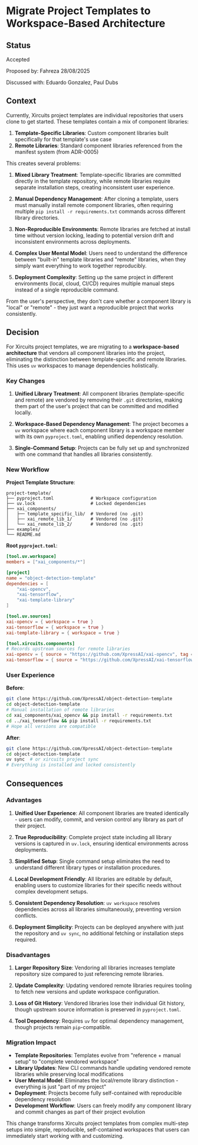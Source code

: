 # Migrate Project Templates to Workspace-Based Architecture

## Status
Accepted

Proposed by: Fahreza 28/08/2025

Discussed with: Eduardo Gonzalez, Paul Dubs

## Context

Currently, Xircuits project templates are individual repositories that users clone to get started. These templates contain a mix of component libraries:

1. **Template-Specific Libraries**: Custom component libraries built specifically for that template's use case
2. **Remote Libraries**: Standard component libraries referenced from the manifest system (from ADR-0005)

This creates several problems:

1. **Mixed Library Treatment**: Template-specific libraries are committed directly in the template repository, while remote libraries require separate installation steps, creating inconsistent user experience.

2. **Manual Dependency Management**: After cloning a template, users must manually install remote component libraries, often requiring multiple `pip install -r requirements.txt` commands across different library directories.

3. **Non-Reproducible Environments**: Remote libraries are fetched at install time without version locking, leading to potential version drift and inconsistent environments across deployments.

4. **Complex User Mental Model**: Users need to understand the difference between "built-in" template libraries and "remote" libraries, when they simply want everything to work together reproducibly.

5. **Deployment Complexity**: Setting up the same project in different environments (local, cloud, CI/CD) requires multiple manual steps instead of a single reproducible command.

From the user's perspective, they don't care whether a component library is "local" or "remote" - they just want a reproducible project that works consistently.

## Decision

For Xircuits project templates, we are migrating to a **workspace-based architecture** that vendors all component libraries into the project, eliminating the distinction between template-specific and remote libraries. This uses `uv` workspaces to manage dependencies holistically.

### Key Changes

1. **Unified Library Treatment**: All component libraries (template-specific and remote) are vendored by removing their `.git` directories, making them part of the user's project that can be committed and modified locally.

2. **Workspace-Based Dependency Management**: The project becomes a `uv` workspace where each component library is a workspace member with its own `pyproject.toml`, enabling unified dependency resolution.

3. **Single-Command Setup**: Projects can be fully set up and synchronized with one command that handles all libraries consistently.

### New Workflow

**Project Template Structure**:
```
project-template/
├── pyproject.toml              # Workspace configuration
├── uv.lock                     # Locked dependencies
├── xai_components/
│   ├── template_specific_lib/  # Vendored (no .git)
│   ├── xai_remote_lib_1/       # Vendored (no .git) 
│   └── xai_remote_lib_2/       # Vendored (no .git)
├── examples/
└── README.md
```

**Root `pyproject.toml`**:
```toml
[tool.uv.workspace]
members = ["xai_components/*"]

[project]
name = "object-detection-template"
dependencies = [
    "xai-opencv",
    "xai-tensorflow", 
    "xai-template-library"
]

[tool.uv.sources]
xai-opencv = { workspace = true }
xai-tensorflow = { workspace = true }
xai-template-library = { workspace = true }

[tool.xircuits.components]
# Records upstream sources for remote libraries
xai-opencv = { source = "https://github.com/XpressAI/xai-opencv", tag = "v1.2.0" }
xai-tensorflow = { source = "https://github.com/XpressAI/xai-tensorflow", tag = "v2.1.0" }
```

### User Experience

**Before**:
```bash
git clone https://github.com/XpressAI/object-detection-template
cd object-detection-template
# Manual installation of remote libraries
cd xai_components/xai_opencv && pip install -r requirements.txt
cd ../xai_tensorflow && pip install -r requirements.txt
# Hope all versions are compatible
```

**After**:
```bash
git clone https://github.com/XpressAI/object-detection-template
cd object-detection-template
uv sync  # or xircuits project sync
# Everything is installed and locked consistently
```

## Consequences

### Advantages

1. **Unified User Experience**: All component libraries are treated identically - users can modify, commit, and version control any library as part of their project.

2. **True Reproducibility**: Complete project state including all library versions is captured in `uv.lock`, ensuring identical environments across deployments.

3. **Simplified Setup**: Single command setup eliminates the need to understand different library types or installation procedures.

4. **Local Development Friendly**: All libraries are editable by default, enabling users to customize libraries for their specific needs without complex development setups.

5. **Consistent Dependency Resolution**: `uv workspace` resolves dependencies across all libraries simultaneously, preventing version conflicts.

6. **Deployment Simplicity**: Projects can be deployed anywhere with just the repository and `uv sync`, no additional fetching or installation steps required.

### Disadvantages

1. **Larger Repository Size**: Vendoring all libraries increases template repository size compared to just referencing remote libraries.

2. **Update Complexity**: Updating vendored remote libraries requires tooling to fetch new versions and update workspace configuration.

3. **Loss of Git History**: Vendored libraries lose their individual Git history, though upstream source information is preserved in `pyproject.toml`.

4. **Tool Dependency**: Requires `uv` for optimal dependency management, though projects remain `pip`-compatible.

### Migration Impact

- **Template Repositories**: Templates evolve from "reference + manual setup" to "complete vendored workspace"
- **Library Updates**: New CLI commands handle updating vendored remote libraries while preserving local modifications
- **User Mental Model**: Eliminates the local/remote library distinction - everything is just "part of my project"
- **Deployment**: Projects become fully self-contained with reproducible dependency resolution
- **Development Workflow**: Users can freely modify any component library and commit changes as part of their project evolution

This change transforms Xircuits project templates from complex multi-step setups into simple, reproducible, self-contained workspaces that users can immediately start working with and customizing.